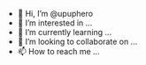 - 👋 Hi, I’m @upuphero
- 👀 I’m interested in ...
- 🌱 I’m currently learning ...
- 💞️ I’m looking to collaborate on ...
- 📫 How to reach me ...

<!---
upuphero/upuphero is a ✨ special ✨ repository because its `README.md` (this file) appears on your GitHub profile.
You can click the Preview link to take a look at your changes.
--->
